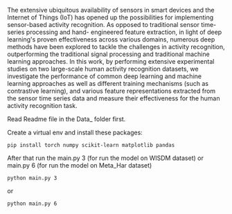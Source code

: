 The extensive ubiquitous availability of sensors in smart devices and the Internet of Things (IoT) has opened up the possibilities for implementing sensor-based activity recognition. As opposed to traditional sensor time-series processing and hand- engineered feature extraction, in light of deep learning's proven effectiveness across various domains, numerous deep methods have been explored to tackle the challenges in activity recognition, outperforming the traditional signal processing and traditional machine learning approaches. In this work, by performing extensive experimental studies on two large-scale human activity recognition datasets, we investigate the performance of common deep learning and machine learning approaches as well as different training mechanisms (such as contrastive learning), and various feature representations extracted from the sensor time series data and measure their effectiveness for the human activity recognition task.

Read Readme file in the Data_ folder first.

Create a virtual env and install these packages:

    pip install torch numpy scikit-learn matplotlib pandas

After that run the main.py 3 (for run the model on WISDM dataset) or main.py 6 (for run the model on Meta_Har dataset)

    python main.py 3

or

    python main.py 6

